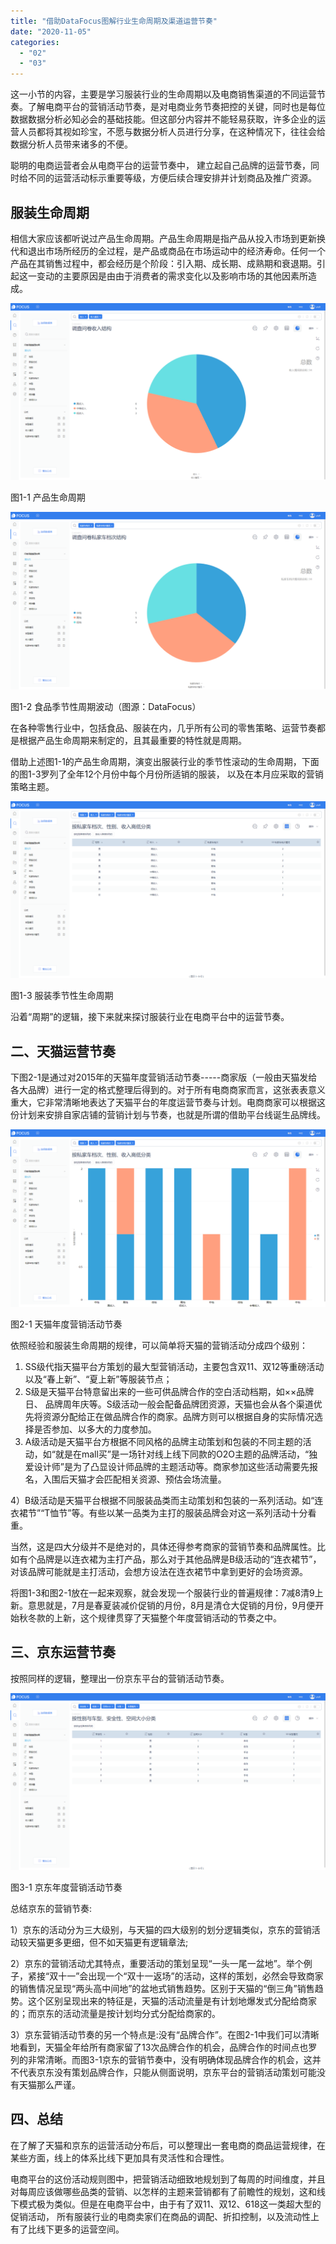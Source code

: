 ```yaml
---
title: "借助DataFocus图解行业生命周期及渠道运营节奏"
date: "2020-11-05"
categories: 
  - "02"
  - "03"
---
```


这一小节的内容，主要是学习服装行业的生命周期以及电商销售渠道的不同运营节奏。了解电商平台的营销活动节奏，是对电商业务节奏把控的关键，同时也是每位数据数据分析必知必会的基础技能。但这部分内容并不能轻易获取，许多企业的运营人员都将其视如珍宝，不愿与数据分析人员进行分享，在这种情况下，往往会给数据分析人员带来诸多的不便。

聪明的电商运营者会从电商平台的运营节奏中， 建立起自己品牌的运营节奏，同时给不同的运营活动标示重要等级，方便后续合理安排并计划商品及推广资源。

## 服装生命周期

相信大家应该都听说过产品生命周期。产品生命周期是指产品从投入市场到更新换代和退出市场所经历的全过程，是产品或商品在市场运动中的经济寿命。任何一个产品在其销售过程中，都会经历是个阶段：引入期、成长期、成熟期和衰退期。引起这一变动的主要原因是由由于消费者的需求变化以及影响市场的其他因素所造成。

![](images/word-image-5.png)

图1-1 产品生命周期

![](images/word-image-6.png)

图1-2 食品季节性周期波动（图源：DataFocus）

在各种零售行业中，包括食品、服装在内，几乎所有公司的零售策略、运营节奏都是根据产品生命周期来制定的，且其最重要的特性就是周期。

借助上述图1-1的产品生命周期，演变出服装行业的季节性滚动的生命周期，下面的图1-3罗列了全年12个月份中每个月份所适销的服装， 以及在本月应采取的营销策略主题。

![](images/word-image-7.png)

图1-3 服装季节性生命周期

沿着“周期”的逻辑，接下来就来探讨服装行业在电商平台中的运营节奏。

## 二、天猫运营节奏

下图2-1是通过对2015年的天猫年度营销活动节奏-----商家版（一般由天猫发给各大品牌）进行一定的格式整理后得到的。对于所有电商商家而言，这张表表意义重大，它非常清晰地表达了天猫平台的年度运营节奏与计划。电商商家可以根据这份计划来安排自家店铺的营销计划与节奏，也就是所谓的借助平台线诞生品牌线。

![](images/word-image-8.png)

图2-1 天猫年度营销活动节奏

依照经验和服装生命周期的规律，可以简单将天猫的营销活动分成四个级别：

1. SS级代指天猫平台方策划的最大型营销活动，主要包含双11、双12等重磅活动以及“春上新”、“夏上新”等服装节点；
2. S级是天猫平台特意留出来的一些可供品牌合作的空白活动档期，如××品牌日、 品牌周年庆等。S级活动一般会配备品牌团资源，天猫也会从各个渠道优先将资源分配给正在做品牌合作的商家。品牌方则可以根据自身的实际情况选择是否参加、以多大的力度参加。
3. A级活动是天猫平台方根据不同风格的品牌主动策划和包装的不同主题的活动，如“就是在mall买”是一场针对线上线下同款的O2O主题的品牌活动，“独爱设计师”是为了凸显设计师品牌的主题活动等。商家参加这些活动需要先报名，入围后天猫才会匹配相关资源、预估会场流量。

4）B级活动是天猫平台根据不同服装品类而主动策划和包装的一系列活动。如“连衣裙节”“T恤节”等。有些以某一品类为主打的服装品牌会对这一系列活动十分看重。

当然，这是四大分级并不是绝对的，具体还得参考商家的营销节奏和品牌属性。比如有个品牌是以连衣裙为主打产品，那么对于其他品牌是B级活动的“连衣裙节”，对该品牌可能就是主打活动，会想方设法在连衣裙节中拿到更好的会场资源。

将图1-3和图2-1放在一起来观察，就会发现一个服装行业的普遍规律：7减8清9上新。意思就是，7月是春夏装减价促销的月份，8月是清仓大促销的月份，9月便开始秋冬款的上新，这个规律贯穿了天猫整个年度营销活动的节奏之中。

## 三、京东运营节奏

按照同样的逻辑，整理出一份京东平台的营销活动节奏。

![](images/word-image-9.png)

图3-1 京东年度营销活动节奏

总结京东的营销节奏:

1）京东的活动分为三大级别，与天猫的四大级别的划分逻辑类似，京东的营销活动较天猫更多更细，但不如天猫更有逻辑章法;

2）京东的营销活动尤其特点，重要活动的策划呈现“一头一尾一盆地”。举个例子，紧接“双十一”会出现一个“双十一返场”的活动，这样的策划，必然会导致商家的销售情况呈现“两头高中间地”的盆地式销售趋势。区别于天猫的“倒三角”销售趋势。这个区别呈现出来的特征是，天猫的活动流量是有计划地爆发式分配给商家的；而京东的活动流量是按计划均分式分配给商家的。

3）京东营销活动节奏的另一个特点是:没有“品牌合作”。在图2-1中我们可以清晰地看到，天猫全年给所有商家留了13次品牌合作的机会，品牌合作的时间点也罗列的非常清晰。而图3-1京东的营销节奏中，没有明确体现品牌合作的机会，这并不代表京东没有策划品牌合作，只能从侧面说明，京东平台的营销活动策划可能没有天猫那么严谨。

## 四、总结

在了解了天猫和京东的运营活动分布后，可以整理出一套电商的商品运营规律，在某些方面，线上的体系比线下更加具有灵活性和合理性。

电商平台的这份活动规则图中，把营销活动细致地规划到了每周的时间维度，并且对每周应该做哪些品类的营销、以怎样的主题来营销都有了前瞻性的规划，这和线下模式极为类似。但是在电商平台中，由于有了双11、双12、618这一类超大型的促销活动， 所有服装行业的电商卖家们在商品的调配、折扣控制，以及流动性上有了比线下更多的运营空间。
